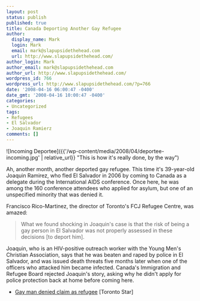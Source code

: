 ```yaml
---
layout: post
status: publish
published: true
title: Canada Deporting Another Gay Refugee
author:
  display_name: Mark
  login: Mark
  email: mark@slapupsidethehead.com
  url: http://www.slapupsidethehead.com/
author_login: Mark
author_email: mark@slapupsidethehead.com
author_url: http://www.slapupsidethehead.com/
wordpress_id: 766
wordpress_url: http://www.slapupsidethehead.com/?p=766
date: '2008-04-16 06:00:47 -0400'
date_gmt: '2008-04-16 10:00:47 -0400'
categories:
- Uncategorized
tags:
- Refugees
- El Salvador
- Joaquin Ramierz
comments: []
---
```

![Incoming Deportee]({{'/wp-content/media/2008/04/deportee-incoming.jpg' | relative_url}} "This is how it's really done, by the way")

Ah, another month, another deported gay refugee. This time it's 39-year-old Joaquin Ramirez, who fled El Salvador in 2006 by coming to Canada as a delegate during the International AIDS conference. Once here, he was among the 160 conference attendees who applied for asylum, but one of an unspecified minority that was denied it.

Francisco Rico-Martinez, the director of Toronto's FCJ Refugee Centre, was amazed:

> What we found shocking in Joaquin's case is that the risk of being a gay person in El Salvador was not properly assessed in these decisions [to deport him].

Joaquin, who is an HIV-positive outreach worker with the Young Men's Christian Association, says that he was beaten and raped by police in El Salvador, and was issued death threats five months later when one of the officers who attacked him became infected. Canada's Immigration and Refugee Board rejected Joaquin's story, asking why he didn't apply for police protection back at home before coming here.

- [Gay man denied claim as refugee](http://www.thestar.com/News/GTA/article/414212) [Toronto Star]
